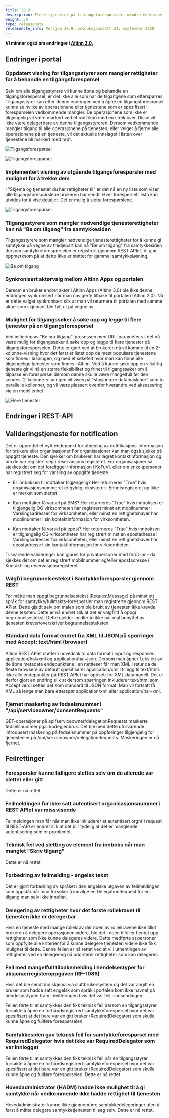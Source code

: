 ```yaml
---
title: 20.9
description: Flere tjenester på tilgangsforespørsler, mindre endringer og feilrettinger
weight: 50
type: releasenote
releasenote_info: Versjon 20.9, produksjonssatt 21. september 2020
---
```


**Vi minner også om endringer i [Altinn 3.0.](https://github.com/Altinn/altinn-studio/releases)**

## Endringer i portal

### Oppdatert visning for tilgangsstyrer som mangler rettigheter for å behandle en tilgangsforespørsel

Selv om alle tilgangsstyrere vil kunne åpne og behandle en tilgangsforespørsel, er det ikke alle som har de tilgangene som etterspørres. Tilgangsstyrer kan etter denne endringen ved å åpne en tilgangsforespørsel kunne se hvilke av operasjonene eller tjenestene som er spesifisert i forespørselen vedkommende mangler. De operasjonene som ikke er tilgjengelig vil være markert ved et rødt ikon med en strek over. Disse vil ikke være delegerbare av denne tilgangsstyreren. Dersom vedkommende mangler tilgang til alle operasjonene på tjenesten, eller velger å fjerne alle operasjonene på en tjeneste, vil det aktuelle innslaget i listen over tjenestene bli markert med rødt.

![Tilgangsforespørsel](behandleForesporsel1.png)

![Tilgangsforespørsel](behandleForesporsel2.png)

### Implementert visning av utgående tilgangsforespørsler med mulighet for å trekke dem

I "Skjema og tjenester du har rettigheter til" er det nå en ny liste som viser alle tilgangsforespørslene brukeren har sendt. Hver forespørsel i lista kan utvides for å vise detaljer. Det er mulig å slette forespørslene.

![Tilgangsforespørsel](utgaende.png "Tilgangsforespørsler")

### Tilgangsstyrere som mangler nødvendige tjenesterettigheter kan nå "Be om tilgang" fra samtykkesiden

Tilgangsstyrere som mangler nødvendige tjenesterettigheter for å kunne gi samtykke på vegne av tredjepart kan nå "Be om tilgang" fra samtykkesiden dersom samtykkeforespørselen er registrert gjennom REST APIet. Vi gjør oppmerksom på at dette ikke er støttet for gammel samtykkeløsning.

![Be om tilgang](manglerTilgang.png "Be om tilgang")

### Synkronisert aktørvalg mellom Altinn Apps og portalen

Dersom en bruker endret aktør i Altinn Apps (Altinn 3.0) ble ikke denne endringen synkronisert når man navigerte tilbake til portalen (Altinn 2.0). Nå er dette valget synkronisert slik at man vil returnere til portalen med samme aktør som skjemaet ble fylt ut på vegne av.

### Mulighet for tilgangssøker å søke opp og legge til flere tjenester på en tilgangsforespørsel

Ved initiering av "Be om tilgang"-prosessen med URL-parameter vil det nå være mulig for tilgangssøker å søke opp og legge til flere tjenester på tilgangsforespørselen. Dette er gjort ved at brukeren nå vil komme til en 2-kolonne-visning hvor det først er listet opp de mest populære tjenestene som finnes i løsningen, og med et søkefelt hvor man kan finne alle tilgjengelige tjenester som finnes i Altinn. Ved å kunne søke opp en vilkårlig tjeneste gir vi nå en større fleksibilitet og frihet til tilgangssøker om å tilpasse en forespørsel dersom denne skulle være mangelfull før den sendes. 2-kolonne-visningen vil vises på "stasjonære datamaskiner" som to parallelle kollonner, og vil være plassert ovenfor hverandre ved aksessering via en mobil enhet.

![Flere tjenester](flereTilganger.png "Flere tjenester")

## Endringer i REST-API

## Valideringstjeneste for notification

Det er opprettet et nytt endepunkt for uthening av notifikasjons-informasjon for brukere eller organisasjoner For organisasjoner kan man også sjekke på oppgitt tjeneste. Den sjekker om brukeren har lagret kontaktinformasjon og om de har registert seg i reservasjons registeret. For organisasjoner så sjekkes det om det foreligger informasjon i KoFuVi, eller om enkeltpersoner har registrert seg for varsling av oppgitte tjeneste.

- Er innboksen til mottaker tilgjengelig? Her returneres “True” hvis organisasjonsnummeret er gyldig, eksisterer i Enhetsregisteret og ikke er merket som slettet.

- Kan mottaker få varsel på SMS? Her returneres “True” hvis innboksen er tilgjengelig OG virksomheten har registrert minst ett mobilnummer i Varslingsadresser for virksomheten, eller minst en rettighetshaver har mobilnummer i sin kontaktinformasjon for virksomheten.

- Kan mottaker få varsel på epost? Her returneres “True” hvis innboksen er tilgjengelig OG virksomheten har registrert minst en epostadresse i Varslingsadresser for virksomheten, eller minst en rettighetshaver har epostadresse i sin kontaktinformasjon for virksomheten.

Tilsvarende valideringer kan gjøres for privatpersoner med fnr/D-nr - da sjekkes det om det er registrert mobilnummer og/eller epostadresse i Kontakt- og reservasjonsregisteret.

### Valgfri begrunnelsestekst i Samtykkeforespørsler gjennom REST

Før måtte man oppgi begrunnelsestekst (RequestMessage) på minst ett språk for samtykke/fullmakts-forespørsler man registrerte gjennom REST APIet. Dette gjaldt selv om malen som ble brukt av tjenesten ikke krevde denne teksten. Dette er nå endret slik at det er valgfritt å oppgi begrunnelsestekst. Dette gjelder imidlertid ikke når mal benyttet av tjenesten krever/overskriver begrunnelsesteksten.

### Standard data format endret fra XML til JSON på spørringer med Accept: text/html (browser)

Altinn REST APIet støtter i hovedsak to data format i input og responser: application/hal+xml og application/hal+json. Dersom man åpner f.eks ett av de åpne metadata endepunktene i en nettleser får man XML i retur da de fleste browsere av default spesifiserer application/xml i tillegg til text/html.
Ikke alle endepunkter på REST APIet har oppsett for XML datamodell. Det er derfor gjort en endring slik at dersom spørringen inkluderer text/html som Accept verdi settes det som standard til JSON format. Man vil fortsatt få XML så lenge man bare etterspør application/xml eller application/hal+xml.

### Fjernet maskering av fødselsnummer i "/api/serviceowner/consentRequests"

GET-operasjoner på api/serviceowner/delegationRequests maskerte fødselsnummer pga. kodegjenbruk. Det ble med dette uforvarende introdusert maskering på fødselsnummer på oppføringer tilgjengelig for tjenesteeier på /api/serviceowner/delegationRequests. Maskeringen er nå fjernet.

## Feilrettinger

### Forespørsler kunne tidligere slettes selv om de allerede var slettet eller gitt

Dette er nå rettet.

### Feilmeldingen for ikke satt autentisert organisasjonsnummer i REST APIet var missvisende

Feilmeldingen man får når man ikke inkluderer et autentisert orgnr i request til REST-API er endret slik at det blir tydelig at det er manglende autentisering som er problemet.

### Teknisk feil ved sletting av element fra innboks når man manglet "Skriv tilgang"

Dette er nå rettet

### Forbedring av feilmelding - engelsk tekst

Det er gjort forbedring av språket i den engelske utgaven av feilmeldingen som oppstår når man forsøker å innvilge en DelegationRequest for en tilgang man selv ikke innehar.

### Delegering av rettigheter hvor det første rollekravet til tjenesten ikke er delegerbar

Hvis en tjeneste med mange rollekrav der noen av rollekravene ikke tillot brukeren å delegere operasjonen videre, ble det i noen tilfeller hentet opp rettigheter som ikke kunne delegeres videre. Dette medførte at personer som oppfylte alle kriterier for å kunne delegere tjenesten videre ikke fikk mulighet til dette. Denne feilen er nå rettet ved at vi i uthentingen av rettigheter ved en delegering nå prioriterer rettigheter som kan delegeres.

### Feil med mangelfull tilbakemelding i hendelsestyper for aksjonærregisteroppgaven (RF-1086)

Hvis det ble sendt inn skjema via sluttbrukersystem og det var angitt en bruker som hadde satt engelsk som språk i portalen kom ikke navnet på hendelsestypen fram i kvitteringen hvis det var feil i innsendingen.

Feilen førte til at samtykkesiden fikk teknisk feil dersom en tilgangsstyrer forsøkte å åpne en forhåndsregistrert samtykkeforespørsel hvor det var spesifisert at det bare var en gitt bruker (RequiredDelegator) som skulle kunne åpne og fullføre forespørselen.

### Samtykkesiden  gav teknisk feil for samtykkeforespørsel med RequiredDelegator hvis det ikke var RequiredDelegator som var innlogget

Feilen førte til at samtykkesiden fikk teknisk feil når en tilgangsstyrer forsøkte å åpne en forhåndsregistrert samtykkeforespørsel hvor det var spesifisert at det bare var en gitt bruker (RequiredDelegator) som skulle kunne åpne og fullføre forespørselen. Dette er nå rettet.

### Hovedadministrator (HADM) hadde ikke mulighet til å gi samtykke når vedkommende ikke hadde rettighet til tjenesten

Hovedadministrator kunne ikke gjennomføre samtykkedelegeringer uten å først å måtte delegere samtykketjenesten til seg selv. Dette er nå rettet.
